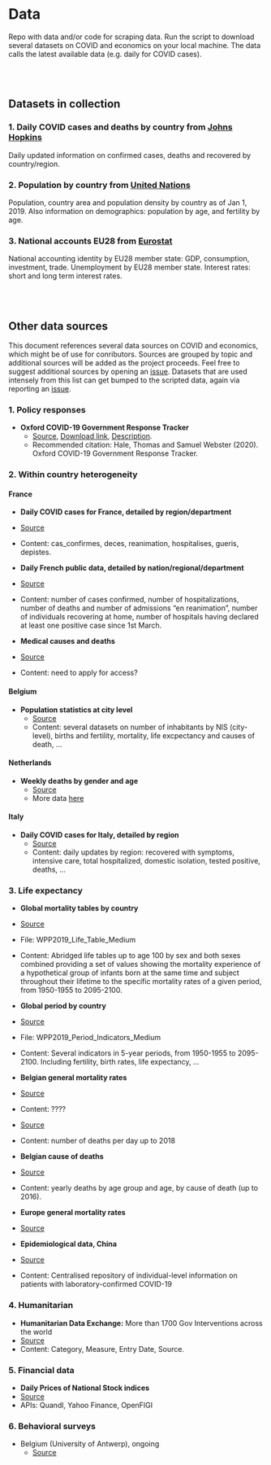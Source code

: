 # Data
Repo with data and/or code for scraping data.
Run the script to download several datasets on COVID and economics on your local machine. The data calls the latest available data (e.g. daily for COVID cases).

</br>
</br>

## Datasets in collection

### 1. Daily COVID cases and deaths by country from [Johns Hopkins](https://github.com/CSSEGISandData/COVID-19/tree/master/csse_covid_19_data/csse_covid_19_time_series) 
Daily updated information on confirmed cases, deaths and recovered by country/region.

### 2. Population by country from [United Nations](https://population.un.org/wpp/Download/Standard/CSV/) 
Population, country area and population density by country as of Jan 1, 2019.
Also information on demographics: population by age, and fertility by age.

### 3. National accounts EU28 from [Eurostat](https://ec.europa.eu/eurostat/web/population-demography-migration-projections/data/database) 
National accounting identity by EU28 member state: GDP, consumption, investment, trade.
Unemployment by EU28 member state.
Interest rates: short and long term interest rates.


</br>
</br>

## Other data sources

This document references several data sources on COVID and economics, which might be of use for conributors.
Sources are grouped by topic and additional sources will be added as the project proceeds. 
Feel free to suggest additional sources by opening an [issue](https://github.com/Learning-from-the-curve/Data/issues).
Datasets that are used intensely from this list can get bumped to the scripted data, again via reporting an [issue](https://github.com/Learning-from-the-curve/Data/issues).

### 1. Policy responses
- **Oxford COVID-19 Government Response Tracker**
  - [Source](https://www.bsg.ox.ac.uk/research/research-projects/oxford-covid-19-government-response-tracker), [Download link](https://www.bsg.ox.ac.uk/sites/default/files/OxCGRT_Download_latest_data.xlsx), [Description](https://www.bsg.ox.ac.uk/sites/default/files/2020-03/BSG-WP-2020-031-v2.0.pdf).
  - Recommended citation: Hale, Thomas and Samuel Webster (2020). Oxford COVID-19 Government Response Tracker.

### 2. Within country heterogeneity
#### France
-	**Daily COVID cases for France, detailed by region/department**
  - [Source](https://github.com/opencovid19-fr/data/blob/master/README.en.md)
  - Content: cas_confirmes, deces, reanimation, hospitalises, gueris, depistes.
  
-	**Daily French public data, detailed by nation/regional/department**
  - [Source](https://geodes.santepubliquefrance.fr/#c=indicator&f=0&i=covid_hospit.hosp&s=2020-03-26&t=a01&view=map2) 
  - Content: number of cases confirmed, number of hospitalizations, number of deaths and number of admissions “en reanimation”, number of individuals recovering at home, number of hospitals having declared at least one positive case since 1st March.

-	**Medical causes and deaths**
  - [Source](https://www.cepidc.inserm.fr/)  
  - Content: need to apply for access?

#### Belgium
- **Population statistics at city level**
  - [Source](https://statbel.fgov.be/en/themes/population/structure-population)
  - Content: several datasets on number of inhabitants by NIS (city-level), births and fertility, mortality, life excpectancy and causes of death, ...

#### Netherlands
- **Weekly deaths by gender and age**
  - [Source](https://opendata.cbs.nl/#/CBS/nl/dataset/70895ned/table?dl=35477)
  - More data [here](https://opendata.cbs.nl/portal.html?_la=nl&_catalog=CBS&tableId=70895ned&_theme=75)
  
#### Italy
- **Daily COVID cases for Italy, detailed by region**
  - [Source](https://github.com/pcm-dpc/COVID-19/tree/master/dati-regioni)
  - Content: daily updates by region: recovered with symptoms, intensive care, total hospitalized, domestic isolation, tested positive, deaths, ...


### 3. Life expectancy
-	**Global mortality tables by country**
  - [Source](https://population.un.org/wpp/Download/Standard/CSV/)
  - File: WPP2019_Life_Table_Medium
  - Content: Abridged life tables up to age 100 by sex and both sexes combined providing a set of values showing the 
    mortality experience of a hypothetical group of infants born at the same time and subject throughout their lifetime 
    to the specific mortality rates of a given period, from 1950-1955 to 2095-2100.
    
-	**Global period by country**
  - [Source](https://population.un.org/wpp/Download/Standard/CSV/)
  - File: WPP2019_Period_Indicators_Medium
  - Content: Several indicators in 5-year periods, from 1950-1955 to 2095-2100. 
    Including fertility, birth rates, life expectancy, ...
    
-	**Belgian general mortality rates**
  - [Source](https://epistat.wiv-isp.be/momo/)
  - Content: ????
  - [Source](https://statbel.fgov.be/en/open-data/number-deaths-day)
  - Content: number of deaths per day up to 2018
  
-	**Belgian cause of deaths**
  - [Source](https://statbel.fgov.be/en/themes/population/mortality-life-expectancy-and-causes-death/causes-death#figures)
  - Content: yearly deaths by age group and age, by cause of death (up to 2016).
  
-	**Europe general mortality rates**
  - [Source](http://www.euromomo.eu)
  
-	**Epidemiological data, China**
  - [Source](https://www.thelancet.com/journals/laninf/article/PIIS1473-3099(20)30119-5/fulltext)
  - Content: Centralised repository of individual-level information on patients with laboratory-confirmed COVID-19

### 4. Humanitarian
-	**Humanitarian Data Exchange:** More than 1700 Gov Interventions across the world
  - [Source](https://data.humdata.org/dataset/acaps-covid19-government-measures-dataset) 
  - Content: Category, Measure, Entry Date, Source.
  
### 5. Financial data
-	**Daily Prices of National Stock indices**
  - [Source](https://finance.yahoo.com/world-indices/)
  -	APIs: Quandl, Yahoo Finance, OpenFIGI
  
### 6. Behavioral surveys
- Belgium (University of Antwerp), ongoing
  - [Source](https://www.tijd.be/dossiers/coronavirus/34-doden-aantal-ziekenhuisopnames-daalt-voor-tweede-dag-op-rij/10216380.html)
